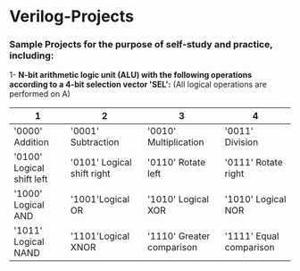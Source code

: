 # Verilog-Projects
### Sample Projects for the purpose of self-study and practice, including:
1- **N-bit arithmetic logic unit (ALU) with the following operations according to a 4-bit selection vector 'SEL':** (All logical operations are performed on A)  
 
|             1   |           2  |           3   |4  |
| --------------- | --------------- | --------------- | --------------- |
| '0000' Addition | '0001' Subtraction  | '0010' Multiplication |  '0011' Division |
| '0100' Logical shift left  | '0101' Logical shift right    | '0110' Rotate left     |'0111' Rotate right |
| '1000' Logical AND | '1001'Logical OR  | '1010' Logical XOR | '1010' Logical NOR |
| '1011' Logical NAND  |'1101'Logical XNOR | '1110' Greater comparison  | '1111' Equal comparison  |

